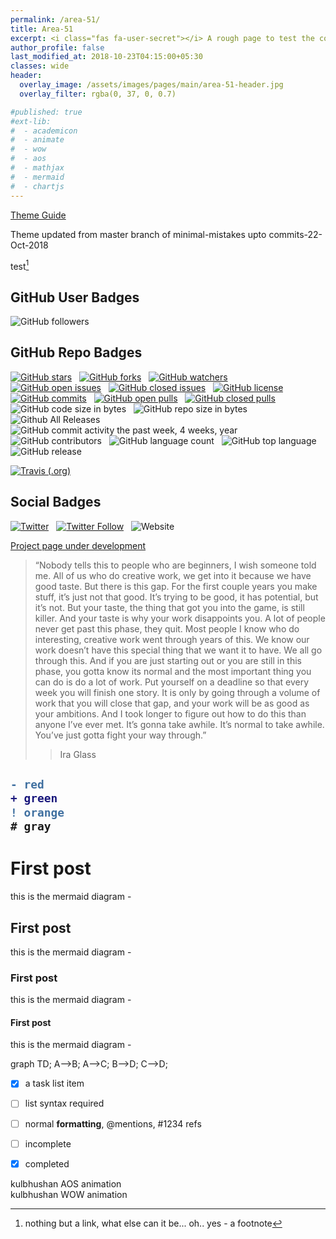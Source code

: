 ```yaml
---
permalink: /area-51/
title: Area-51
excerpt: <i class="fas fa-user-secret"></i> A rough page to test the code
author_profile: false
last_modified_at: 2018-10-23T04:15:00+05:30
classes: wide
header:
  overlay_image: /assets/images/pages/main/area-51-header.jpg
  overlay_filter: rgba(0, 37, 0, 0.7)

#published: true
#ext-lib:
#  - academicon
#  - animate
#  - wow
#  - aos
#  - mathjax
#  - mermaid
#  - chartjs
---
```


[Theme Guide](https://mmistakes.github.io/minimal-mistakes/docs/quick-start-guide/)

Theme updated from master branch of minimal-mistakes upto commits-22-Oct-2018

test[^kb]

[^kb]: nothing but a link, what else can it be... oh.. yes - a footnote



## GitHub User Badges

![GitHub followers](https://img.shields.io/github/followers/Kulbhushan-Chand.svg?longCache=true&style=for-the-badge&logo=github&logoColor=white&maxAge=86400)


## GitHub Repo Badges

[![GitHub stars](https://img.shields.io/github/stars/Kulbhushan-Chand/Kulbhushan-Chand.github.io.svg?longCache=true&style=for-the-badge&logo=github&logoColor=white&maxAge=86400)](https://github.com/Kulbhushan-Chand/Kulbhushan-Chand.github.io/stargazers)
&nbsp;
[![GitHub forks](https://img.shields.io/github/forks/Kulbhushan-Chand/Kulbhushan-Chand.github.io.svg?longCache=true&style=for-the-badge&logo=github&logoColor=white&maxAge=86400)](https://github.com/Kulbhushan-Chand/Kulbhushan-Chand.github.io/network)
&nbsp;
[![GitHub watchers](https://img.shields.io/github/watchers/Kulbhushan-Chand/Kulbhushan-Chand.github.io.svg?longCache=true&style=for-the-badge&logo=github&logoColor=white&maxAge=86400)](https://github.com/Kulbhushan-Chand/Kulbhushan-Chand.github.io/watchers)
&nbsp;
[![GitHub open issues](https://img.shields.io/github/issues-raw/Kulbhushan-Chand/Kulbhushan-Chand.github.io.svg?longCache=true&style=for-the-badge&logo=github&logoColor=white&maxAge=86400)](https://github.com/Kulbhushan-Chand/Kulbhushan-Chand.github.io/issues)
&nbsp;
[![GitHub closed issues](https://img.shields.io/github/issues-closed-raw/Kulbhushan-Chand/Kulbhushan-Chand.github.io.svg?longCache=true&style=for-the-badge&logo=github&logoColor=white&maxAge=86400)](https://github.com/Kulbhushan-Chand/Kulbhushan-Chand.github.io/issues?q=is%3Aissue+is%3Aclosed)
&nbsp;
[![GitHub license](https://img.shields.io/github/license/Kulbhushan-Chand/Kulbhushan-Chand.github.io.svg?longCache=true&style=for-the-badge&logo=github&logoColor=white&maxAge=86400)](https://github.com/Kulbhushan-Chand/Kulbhushan-Chand.github.io/blob/master/LICENSE.md)
&nbsp;
[![GitHub commits](https://img.shields.io/github/last-commit/Kulbhushan-Chand/Kulbhushan-Chand.github.io.svg?longCache=true&style=for-the-badge&logo=github&logoColor=white&maxAge=86400)](https://github.com/Kulbhushan-Chand/Kulbhushan-Chand.github.io/commits)
&nbsp;
[![GitHub open pulls](https://img.shields.io/github/issues-pr-raw/Kulbhushan-Chand/Kulbhushan-Chand.github.io.svg?longCache=true&style=for-the-badge&logo=github&logoColor=white&maxAge=86400)](https://github.com/Kulbhushan-Chand/Kulbhushan-Chand.github.io/pulls)
&nbsp;
[![GitHub closed pulls](https://img.shields.io/github/issues-pr-closed-raw/Kulbhushan-Chand/Kulbhushan-Chand.github.io.svg?longCache=true&style=for-the-badge&logo=github&logoColor=white&maxAge=86400)](https://github.com/Kulbhushan-Chand/Kulbhushan-Chand.github.io/pulls?q=is%3Apr+is%3Aclosed)
&nbsp;
![GitHub code size in bytes](https://img.shields.io/github/languages/code-size/Kulbhushan-Chand/Kulbhushan-Chand.github.io.svg?longCache=true&style=for-the-badge&logo=github&logoColor=white&maxAge=86400)
&nbsp;
![GitHub repo size in bytes](https://img.shields.io/github/repo-size/Kulbhushan-Chand/Kulbhushan-Chand.github.io.svg?longCache=true&style=for-the-badge&logo=github&logoColor=white&maxAge=86400)
&nbsp;
![Github All Releases](https://img.shields.io/github/downloads/Kulbhushan-Chand/Kulbhushan-Chand.github.io/total.svg?longCache=true&style=for-the-badge&logo=github&logoColor=white&maxAge=86400)
&nbsp;
![GitHub commit activity the past week, 4 weeks, year](https://img.shields.io/github/commit-activity/y/Kulbhushan-Chand/Kulbhushan-Chand.github.io.svg?longCache=true&style=for-the-badge&logo=github&logoColor=white&maxAge=86400)
&nbsp;
![GitHub contributors](https://img.shields.io/github/contributors/Kulbhushan-Chand/Kulbhushan-Chand.github.io.svg?longCache=true&style=for-the-badge&logo=github&logoColor=white&maxAge=86400)
&nbsp;
![GitHub language count](https://img.shields.io/github/languages/count/Kulbhushan-Chand/Kulbhushan-Chand.github.io.svg?longCache=true&style=for-the-badge&logo=github&logoColor=white&maxAge=86400)
&nbsp;
![GitHub top language](https://img.shields.io/github/languages/top/Kulbhushan-Chand/Kulbhushan-Chand.github.io.svg?longCache=true&style=for-the-badge&logo=github&logoColor=white&maxAge=86400)
&nbsp;
![GitHub release](https://img.shields.io/github/release/Kulbhushan-Chand/Kulbhushan-Chand.github.io.svg?longCache=true&style=for-the-badge&logo=github&logoColor=white&maxAge=86400)
&nbsp;


[![Travis (.org)](https://img.shields.io/travis/Kulbhushan-Chand/Kulbhushan-Chand.github.io.svg?longCache=true&style=for-the-badge&logo=travis&maxAge=86400)](https://travis-ci.org/Kulbhushan-Chand/Kulbhushan-Chand.github.io)


## Social Badges

[![Twitter](https://img.shields.io/twitter/url/https/github.com/Kulbhushan-Chand/Kulbhushan-Chand.github.io.svg?longCache=true&style=for-the-badge&logo=twitter&maxAge=86400)](https://twitter.com/intent/tweet?text=Wow:&url=https%3A%2F%2Fgithub.com%2FKulbhushan-Chand%2FKulbhushan-Chand.github.io)
&nbsp;
[![Twitter Follow](https://img.shields.io/twitter/follow/ChandKulbhushan.svg?longCache=true&style=for-the-badge&label=Follow&logo=twitter&maxAge=86400)](https://twitter.com/intent/follow?screen_name=ChandKulbhushan)
&nbsp;
![Website](https://img.shields.io/website-up-down-green-red/http/kulbhushan-chand.github.io.svg?label=my-website&longCache=true&style=for-the-badge)



[Project page under development](/projects/)

> “Nobody tells this to people who are beginners, I wish someone told me. All of us who do creative work, we get into it because we have good taste. But there is this gap. For the first couple years you make stuff, it’s just not that good. It’s trying to be good, it has potential, but it’s not. But your taste, the thing that got you into the game, is still killer. And your taste is why your work disappoints you. A lot of people never get past this phase, they quit. Most people I know who do interesting, creative work went through years of this. We know our work doesn’t have this special thing that we want it to have. We all go through this. And if you are just starting out or you are still in this phase, you gotta know its normal and the most important thing you can do is do a lot of work. Put yourself on a deadline so that every week you will finish one story. It is only by going through a volume of work that you will close that gap, and your work will be as good as your ambitions. And I took longer to figure out how to do this than anyone I’ve ever met. It’s gonna take awhile. It’s normal to take awhile. You’ve just gotta fight your way through.”
>> Ira Glass


<h2>

```diff
- red
+ green
! orange
# gray
```

</h2>





# First post

this is the mermaid diagram -

## First post

this is the mermaid diagram -

### First post

this is the mermaid diagram -

#### First post

this is the mermaid diagram -


<div class="mermaid">
graph TD;
    A-->B;
    A-->C;
    B-->D;
    C-->D;
</div>




- [x] a task list item
- [ ] list syntax required
- [ ] normal **formatting**, @mentions, #1234 refs
- [ ] incomplete
- [x] completed




<i class="ai ai-coursera ai-5x"></i>


<i style="color: Tomato;" class="fas fa-stroopwafel fa-3x"></i>

<div class="item" data-aos="fade-up"> kulbhushan AOS animation </div>



<div class="wow zoomIn" data-wow-duration="0.5s">
 kulbhushan WOW animation
</div>


<canvas id="bar-chart-horizontal" width="100" height="100"></canvas>
<script>
new Chart(document.getElementById("bar-chart-horizontal"), {
    type: 'horizontalBar',
    data: {
      labels: ["Africa", "Asia", "Europe", "Latin America", "North America"],
      datasets: [
        {
          label: "Population (millions)",
          backgroundColor: ["#3e95cd", "#8e5ea2","#3cba9f","#e8c3b9","#c45850"],
          data: [2478,5267,734,784,433]
        }
      ]
    },
    options: {
      legend: { display: false },
      title: {
        display: true,
        text: 'Predicted world population (millions) in 2050'
      }
     
    }
});
 
</script>

<!--stackedit_data:
eyJoaXN0b3J5IjpbLTg3ODk4OTkxMCw4NTMwNTk0MTAsLTE4Nj
czMTUwODZdfQ==
-->
<!--stackedit_data:
eyJoaXN0b3J5IjpbLTEyNzk1NDg0NDksLTc3Njc5MzM2N119
-->